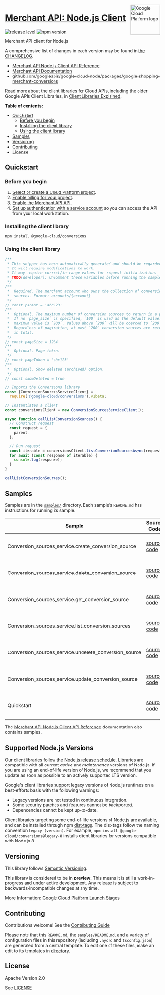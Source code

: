[//]: # "This README.md file is auto-generated, all changes to this file will be lost."
[//]: # "To regenerate it, use `python -m synthtool`."
<img src="https://avatars2.githubusercontent.com/u/2810941?v=3&s=96" alt="Google Cloud Platform logo" title="Google Cloud Platform" align="right" height="96" width="96"/>

# [Merchant API: Node.js Client](https://github.com/googleapis/google-cloud-node/tree/main/packages/google-shopping-merchant-conversions)

[![release level](https://img.shields.io/badge/release%20level-preview-yellow.svg?style=flat)](https://cloud.google.com/terms/launch-stages)
[![npm version](https://img.shields.io/npm/v/@google-cloud/conversions.svg)](https://www.npmjs.org/package/@google-cloud/conversions)




Merchant API client for Node.js


A comprehensive list of changes in each version may be found in
[the CHANGELOG](https://github.com/googleapis/google-cloud-node/tree/main/packages/google-shopping-merchant-conversions/CHANGELOG.md).

* [Merchant API Node.js Client API Reference][client-docs]
* [Merchant API Documentation][product-docs]
* [github.com/googleapis/google-cloud-node/packages/google-shopping-merchant-conversions](https://github.com/googleapis/google-cloud-node/tree/main/packages/google-shopping-merchant-conversions)

Read more about the client libraries for Cloud APIs, including the older
Google APIs Client Libraries, in [Client Libraries Explained][explained].

[explained]: https://cloud.google.com/apis/docs/client-libraries-explained

**Table of contents:**


* [Quickstart](#quickstart)
  * [Before you begin](#before-you-begin)
  * [Installing the client library](#installing-the-client-library)
  * [Using the client library](#using-the-client-library)
* [Samples](#samples)
* [Versioning](#versioning)
* [Contributing](#contributing)
* [License](#license)

## Quickstart

### Before you begin

1.  [Select or create a Cloud Platform project][projects].
1.  [Enable billing for your project][billing].
1.  [Enable the Merchant API API][enable_api].
1.  [Set up authentication with a service account][auth] so you can access the
    API from your local workstation.

### Installing the client library

```bash
npm install @google-cloud/conversions
```


### Using the client library

```javascript
/**
 * This snippet has been automatically generated and should be regarded as a code template only.
 * It will require modifications to work.
 * It may require correct/in-range values for request initialization.
 * TODO(developer): Uncomment these variables before running the sample.
 */
/**
 *  Required. The merchant account who owns the collection of conversion
 *  sources. Format: accounts/{account}
 */
// const parent = 'abc123'
/**
 *  Optional. The maximum number of conversion sources to return in a page.
 *  If no `page_size` is specified, `100` is used as the default value. The
 *  maximum value is `200`. Values above `200` will be coerced to `200`.
 *  Regardless of pagination, at most `200` conversion sources are returned
 *  in total.
 */
// const pageSize = 1234
/**
 *  Optional. Page token.
 */
// const pageToken = 'abc123'
/**
 *  Optional. Show deleted (archived) option.
 */
// const showDeleted = true

// Imports the Conversions library
const {ConversionSourcesServiceClient} =
  require('@google-cloud/conversions').v1beta;

// Instantiates a client
const conversionsClient = new ConversionSourcesServiceClient();

async function callListConversionSources() {
  // Construct request
  const request = {
    parent,
  };

  // Run request
  const iterable = conversionsClient.listConversionSourcesAsync(request);
  for await (const response of iterable) {
    console.log(response);
  }
}

callListConversionSources();

```



## Samples

Samples are in the [`samples/`](https://github.com/googleapis/google-cloud-node/tree/main/packages/google-shopping-merchant-conversions/samples) directory. Each sample's `README.md` has instructions for running its sample.

| Sample                      | Source Code                       | Try it |
| --------------------------- | --------------------------------- | ------ |
| Conversion_sources_service.create_conversion_source | [source code](https://github.com/googleapis/google-cloud-node/blob/main/packages/google-shopping-merchant-conversions/samples/generated/v1beta/conversion_sources_service.create_conversion_source.js) | [![Open in Cloud Shell][shell_img]](https://console.cloud.google.com/cloudshell/open?git_repo=https://github.com/googleapis/google-cloud-node&page=editor&open_in_editor=packages/google-shopping-merchant-conversions/samples/generated/v1beta/conversion_sources_service.create_conversion_source.js,packages/google-shopping-merchant-conversions/samples/README.md) |
| Conversion_sources_service.delete_conversion_source | [source code](https://github.com/googleapis/google-cloud-node/blob/main/packages/google-shopping-merchant-conversions/samples/generated/v1beta/conversion_sources_service.delete_conversion_source.js) | [![Open in Cloud Shell][shell_img]](https://console.cloud.google.com/cloudshell/open?git_repo=https://github.com/googleapis/google-cloud-node&page=editor&open_in_editor=packages/google-shopping-merchant-conversions/samples/generated/v1beta/conversion_sources_service.delete_conversion_source.js,packages/google-shopping-merchant-conversions/samples/README.md) |
| Conversion_sources_service.get_conversion_source | [source code](https://github.com/googleapis/google-cloud-node/blob/main/packages/google-shopping-merchant-conversions/samples/generated/v1beta/conversion_sources_service.get_conversion_source.js) | [![Open in Cloud Shell][shell_img]](https://console.cloud.google.com/cloudshell/open?git_repo=https://github.com/googleapis/google-cloud-node&page=editor&open_in_editor=packages/google-shopping-merchant-conversions/samples/generated/v1beta/conversion_sources_service.get_conversion_source.js,packages/google-shopping-merchant-conversions/samples/README.md) |
| Conversion_sources_service.list_conversion_sources | [source code](https://github.com/googleapis/google-cloud-node/blob/main/packages/google-shopping-merchant-conversions/samples/generated/v1beta/conversion_sources_service.list_conversion_sources.js) | [![Open in Cloud Shell][shell_img]](https://console.cloud.google.com/cloudshell/open?git_repo=https://github.com/googleapis/google-cloud-node&page=editor&open_in_editor=packages/google-shopping-merchant-conversions/samples/generated/v1beta/conversion_sources_service.list_conversion_sources.js,packages/google-shopping-merchant-conversions/samples/README.md) |
| Conversion_sources_service.undelete_conversion_source | [source code](https://github.com/googleapis/google-cloud-node/blob/main/packages/google-shopping-merchant-conversions/samples/generated/v1beta/conversion_sources_service.undelete_conversion_source.js) | [![Open in Cloud Shell][shell_img]](https://console.cloud.google.com/cloudshell/open?git_repo=https://github.com/googleapis/google-cloud-node&page=editor&open_in_editor=packages/google-shopping-merchant-conversions/samples/generated/v1beta/conversion_sources_service.undelete_conversion_source.js,packages/google-shopping-merchant-conversions/samples/README.md) |
| Conversion_sources_service.update_conversion_source | [source code](https://github.com/googleapis/google-cloud-node/blob/main/packages/google-shopping-merchant-conversions/samples/generated/v1beta/conversion_sources_service.update_conversion_source.js) | [![Open in Cloud Shell][shell_img]](https://console.cloud.google.com/cloudshell/open?git_repo=https://github.com/googleapis/google-cloud-node&page=editor&open_in_editor=packages/google-shopping-merchant-conversions/samples/generated/v1beta/conversion_sources_service.update_conversion_source.js,packages/google-shopping-merchant-conversions/samples/README.md) |
| Quickstart | [source code](https://github.com/googleapis/google-cloud-node/blob/main/packages/google-shopping-merchant-conversions/samples/quickstart.js) | [![Open in Cloud Shell][shell_img]](https://console.cloud.google.com/cloudshell/open?git_repo=https://github.com/googleapis/google-cloud-node&page=editor&open_in_editor=packages/google-shopping-merchant-conversions/samples/quickstart.js,packages/google-shopping-merchant-conversions/samples/README.md) |



The [Merchant API Node.js Client API Reference][client-docs] documentation
also contains samples.

## Supported Node.js Versions

Our client libraries follow the [Node.js release schedule](https://github.com/nodejs/release#release-schedule).
Libraries are compatible with all current _active_ and _maintenance_ versions of
Node.js.
If you are using an end-of-life version of Node.js, we recommend that you update
as soon as possible to an actively supported LTS version.

Google's client libraries support legacy versions of Node.js runtimes on a
best-efforts basis with the following warnings:

* Legacy versions are not tested in continuous integration.
* Some security patches and features cannot be backported.
* Dependencies cannot be kept up-to-date.

Client libraries targeting some end-of-life versions of Node.js are available, and
can be installed through npm [dist-tags](https://docs.npmjs.com/cli/dist-tag).
The dist-tags follow the naming convention `legacy-(version)`.
For example, `npm install @google-cloud/conversions@legacy-8` installs client libraries
for versions compatible with Node.js 8.

## Versioning

This library follows [Semantic Versioning](http://semver.org/).







This library is considered to be in **preview**. This means it is still a
work-in-progress and under active development. Any release is subject to
backwards-incompatible changes at any time.


More Information: [Google Cloud Platform Launch Stages][launch_stages]

[launch_stages]: https://cloud.google.com/terms/launch-stages

## Contributing

Contributions welcome! See the [Contributing Guide](https://github.com/googleapis/google-cloud-node/blob/main/CONTRIBUTING.md).

Please note that this `README.md`, the `samples/README.md`,
and a variety of configuration files in this repository (including `.nycrc` and `tsconfig.json`)
are generated from a central template. To edit one of these files, make an edit
to its templates in
[directory](https://github.com/googleapis/synthtool).

## License

Apache Version 2.0

See [LICENSE](https://github.com/googleapis/google-cloud-node/blob/main/LICENSE)

[client-docs]: https://cloud.google.com/nodejs/docs/reference/merchantapi/latest
[product-docs]: https://developers.google.com/merchant/api
[shell_img]: https://gstatic.com/cloudssh/images/open-btn.png
[projects]: https://console.cloud.google.com/project
[billing]: https://support.google.com/cloud/answer/6293499#enable-billing
[enable_api]: https://console.cloud.google.com/flows/enableapi?apiid=merchantapi.googleapis.com
[auth]: https://cloud.google.com/docs/authentication/getting-started
